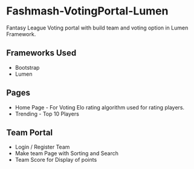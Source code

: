 # Fashmash-VotingPortal-Lumen
Fantasy League Voting portal with build team and voting option in Lumen Framework. 

Frameworks Used
 -
 * Bootstrap
 * Lumen

Pages
 -
* Home Page - For Voting Elo rating algorithm used for rating players.
* Trending - Top 10 Players


Team Portal
-
* Login / Register Team
* Make team Page with Sorting and Search 
* Team Score for Display of points


